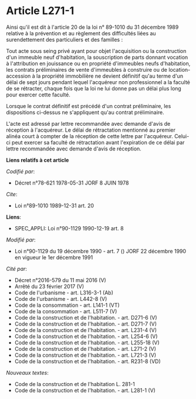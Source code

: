 # Article L271-1

Ainsi qu'il est dit à l'article 20 de la loi n° 89-1010 du 31 décembre 1989 relative à la prévention et au règlement des
difficultés liées au surendettement des particuliers et des familles :

Tout acte sous seing privé ayant pour objet l'acquisition ou la construction d'un immeuble neuf d'habitation, la souscription
de parts donnant vocation à l'attribution en jouissance ou en propriété d'immeubles neufs d'habitation, les contrats
préliminaires de vente d'immeubles à construire ou de location-accession à la propriété immobilière ne devient définitif
qu'au terme d'un délai de sept jours pendant lequel l'acquéreur non professionnel a la faculté de se rétracter, chaque fois
que la loi ne lui donne pas un délai plus long pour exercer cette faculté.

Lorsque le contrat définitif est précédé d'un contrat préliminaire, les dispositions ci-dessus ne s'appliquent qu'au contrat
préliminaire.

L'acte est adressé par lettre recommandée avec demande d'avis de réception à l'acquéreur. Le délai de rétractation mentionné
au premier alinéa court à compter de la réception de cette lettre par l'acquéreur. Celui-ci peut exercer sa faculté de
rétractation avant l'expiration de ce délai par lettre recommandée avec demande d'avis de réception.

**Liens relatifs à cet article**

_Codifié par_:

  - Décret n°78-621 1978-05-31 JORF 8 JUIN 1978

_Cite_:

  - Loi n°89-1010 1989-12-31 art. 20

**Liens**:

  - SPEC_APPLI: Loi n°90-1129 1990-12-19 art. 8

_Modifié par_:

  - Loi n°90-1129 du 19 décembre 1990 - art. 7 () JORF 22 décembre 1990 en vigueur le 1er décembre 1991

_Cité par_:

  - Décret n°2016-579 du 11 mai 2016 (V)
  - Arrêté du 23 février 2017 (V)
  - Code de l'urbanisme - art. L316-3-1 (Ab)
  - Code de l'urbanisme - art. L442-8 (V)
  - Code de la consommation - art. L141-1 (VT)
  - Code de la consommation - art. L511-7 (V)
  - Code de la construction et de l'habitation. - art. D271-6 (V)
  - Code de la construction et de l'habitation. - art. D271-7 (V)
  - Code de la construction et de l'habitation. - art. L231-4 (V)
  - Code de la construction et de l'habitation. - art. L254-6 (V)
  - Code de la construction et de l'habitation. - art. L255-18 (V)
  - Code de la construction et de l'habitation. - art. L271-2 (V)
  - Code de la construction et de l'habitation. - art. L721-3 (V)
  - Code de la construction et de l'habitation. - art. R231-8 (VD)

_Nouveaux textes_:

  - Code de la construction et de l'habitation L. 281-1
  - Code de la construction et de l'habitation. - art. L281-1 (V)
